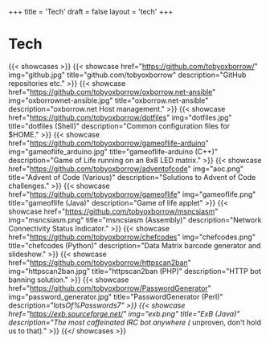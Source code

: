 +++
title = 'Tech'
draft = false
layout = 'tech'
+++

# Tech

{{< showcases >}}
{{< showcase href="https://github.com/tobyoxborrow/" img="github.jpg" title="github.com/tobyoxborrow" description="GitHub repositories etc." >}}
{{< showcase href="https://github.com/tobyoxborrow/oxborrow.net-ansible" img="oxborrownet-ansible.jpg" title="oxborrow.net-ansible" description="oxborrow.net Host management." >}}
{{< showcase href="https://github.com/tobyoxborrow/dotfiles" img="dotfiles.jpg" title="dotfiles (Shell)" description="Common configuration files for $HOME." >}}
{{< showcase href="https://github.com/tobyoxborrow/gameoflife-arduino" img="gameoflife_arduino.jpg" title="gameoflife-arduino (C++)" description="Game of Life running on an 8x8 LED matrix." >}}
{{< showcase href="https://github.com/tobyoxborrow/adventofcode" img="aoc.png" title="Advent of Code (Various)" description="Solutions to Advent of Code challenges." >}}
{{< showcase href="https://github.com/tobyoxborrow/gameoflife" img="gameoflife.png" title="gameoflife (Java)" description="Game of life applet" >}}
{{< showcase href="https://github.com/tobyoxborrow/msncsiasm" img="msncsiasm.png" title="msncsiasm (Assembly)" description="Network Connectivity Status Indicator." >}}
{{< showcase href="https://github.com/tobyoxborrow/chefcodes" img="chefcodes.png" title="chefcodes (Python)" description="Data Matrix barcode generator and slideshow." >}}
{{< showcase href="https://github.com/tobyoxborrow/httpscan2ban" img="httpscan2ban.jpg" title="httpscan2ban (PHP)" description="HTTP bot banning solution." >}}
{{< showcase href="https://github.com/tobyoxborrow/PasswordGenerator" img="password_generator.jpg" title="PasswordGenerator (Perl)" description="lots*Of%Passwords7" >}}
{{< showcase href="https://exb.sourceforge.net/" img="exb.png" title="ExB (Java)" description="The most caffeinated IRC bot anywhere (* unproven, don't hold us to that)." >}}
{{</ showcases >}}
